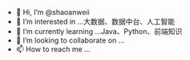 - 👋 Hi, I’m @shaoanweii
- 👀 I’m interested in ...大数据、数据中台、人工智能
- 🌱 I’m currently learning ...Java、Python、前端知识
- 💞️ I’m looking to collaborate on ...
- 📫 How to reach me ...

<!---
shaoanweii/shaoanweii is a ✨ special ✨ repository because its `README.md` (this file) appears on your GitHub profile.
You can click the Preview link to take a look at your changes.
--->
